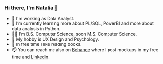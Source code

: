 ### Hi there, I'm Natalia 👋

- 💼 I'm working as Data Analyst. 
- 🌱 I’m currently learning more about PL/SQL, PowerBI and more about data analysis in Python. 
- 👨‍🎓 I’m B.S. Computer Science, soon M.S. Computer Science.
- 🌸 My hobby is UX Design and Psychology. 
- 📕 In free time I like reading books.
- 📫 You can reach me also on [Behance](https://www.behance.net/nataliaolas "Behance") where I post mockups in my free time and [Linkedin](https://www.linkedin.com/in/nataliaolas/ "Linkedin"). 
